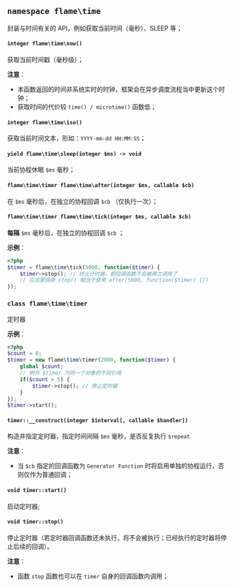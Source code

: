 
## `namespace flame\time`

封装与时间有关的 API，例如获取当前时间（毫秒）、SLEEP 等；

#### `integer flame\time\now()`
获取当前时间戳（毫秒级）；

**注意**：
* 本函数返回的时间非系统实时的时钟，框架会在异步调度流程当中更新这个时钟；
* 获取时间的代价较 `time() / microtime()` 函数低；

#### `integer flame\time\iso()`
获取当前时间文本，形如：`YYYY-mm-dd HH:MM:SS`；

#### `yield flame\time\sleep(integer $ms) -> void`
当前协程休眠 `$ms` 毫秒；

#### `flame\time\timer flame\time\after(integer $ms, callable $cb)`
在 `$ms` 毫秒后，在独立的协程回调 `$cb` （仅执行一次）；

#### `flame\time\timer flame\time\tick(integer $ms, callable $cb)`
**每隔** `$ms` 毫秒后，在独立的协程回调 `$cb` ；

**示例**：
``` PHP
<?php
$timer = flame\time\tick(5000, function($timer) {
	$timer->stop(); // 终止计时器，即回调函数不会被再次调用了
	// 在这里调用 stop() 相当于使用 after(5000, function($timer) {})
});
```

### `class flame\time\timer`
定时器

**示例**：
``` PHP
<?php
$count = 0;
$timer = new flame\time\timer(2000, function($timer) {
	global $count;
	// 例外 $timer 为同一个对象的不同引用
	if($count > 5) {
		$timer->stop(); // 停止定时器
	}
});
$timer->start();
```

#### `timer::__construct(integer $interval[, callable $handler])`
构造并指定定时器，指定时间间隔 `$ms` 毫秒，是否反复执行 `$repeat`

**注意**：
* 当 `$cb` 指定的回调函数为 `Generator Function` 时将启用单独的协程运行，否则仅作为普通回调；

#### `void timer::start()`
启动定时器;

#### `void timer::stop()`
停止定时器（若定时器回调函数还未执行，将不会被执行；已经执行的定时器将停止后续的回调）。

**注意**：
* 函数 `stop` 函数也可以在 `timer` 自身的回调函数内调用；

